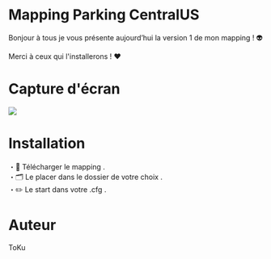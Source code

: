 <h1> Mapping Parking CentralUS </h1>

<p> Bonjour à tous je vous présente aujourd’hui la version 1 de mon mapping ! 👽 </p>
<p> Merci à ceux qui l'installerons ! ❤️ </p>

<h1> Capture d'écran </h1>

<img src="https://cdn.discordapp.com/attachments/1018148982561718272/1020774113423392848/unknown.png">

<h1> Installation </h1>

<p> ・📡 Télécharger le mapping . <br>
    ・🗂️ Le placer dans le dossier de votre choix . <br>
    ・✏️ Le start dans votre .cfg . 
</p>

<h1> Auteur </h1> 

<p> ToKu </P>
